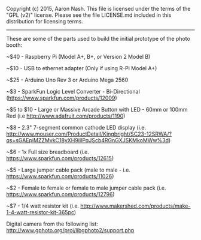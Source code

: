 Copyright (c) 2015, Aaron Nash. This file is licensed under the terms of the "GPL (v2)" license. Please see the file LICENSE.md included in this distribution for licensing terms.

-------------------------------------------------------------------------------------------------------------------

These are some of the parts used to build the initial prototype of the photo booth:

~$40 - Raspberry Pi (Model A+, B+, or Version 2 Model B)

~$10 - USB to ethernet adapter (Only if using R-Pi Model A+)

~$25 - Arduino Uno Rev 3 or Arduino Mega 2560

~$3 - SparkFun Logic Level Converter - Bi-Directional (https://www.sparkfun.com/products/12009)

~$5 to $10 - Large or Massive Arcade Button with LED - 60mm or 100mm Red (i.e http://www.adafruit.com/products/1190)

~$8 - 2.3" 7-segment common cathode LED display (i.e. http://www.mouser.com/ProductDetail/Kingbright/SC23-12SRWA/?qs=sGAEpiMZZMvkC18yXH9iIlPqJScb4RGnGXJSKMkoMWw%3d)

~$6 - 1x Full size breadboard (i.e. https://www.sparkfun.com/products/12615)

~$5 - Large jumper cable pack (male to male - i.e. https://www.sparkfun.com/products/11026)

~$2 - Female to female or female to male jumper cable pack (i.e. https://www.sparkfun.com/products/12796)

~$7 - 1/4 watt resistor kit (i.e. http://www.makershed.com/products/make-1-4-watt-resistor-kit-365pc)

Digital camera from the following list: http://www.gphoto.org/proj/libgphoto2/support.php

